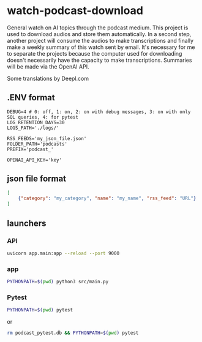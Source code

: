 # watch-podcast-download
General watch on AI topics through the podcast medium. This project is used to download audios and store them automatically. In a second step, another project will consume the audios to make transcriptions and finally make a weekly summary of this watch sent by email. It's necessary for me to separate the projects because the computer used for downloading doesn't necessarily have the capacity to make transcriptions. Summaries will be made via the OpenAI API.

Some translations by Deepl.com

## .ENV format

```dotenv
DEBUG=4 # 0: off, 1: on, 2: on with debug messages, 3: on with only SQL queries, 4: for pytest
LOG_RETENTION_DAYS=30
LOGS_PATH='./logs/'

RSS_FEEDS='my_json_file.json'
FOLDER_PATH='podcasts'
PREFIX='podcast_'

OPENAI_API_KEY='key'
```

## json file format

```json
[
    {"category": "my_category", "name": "my_name", "rss_feed": "URL"}
]
```

## launchers

### API

```bash
uvicorn app.main:app --reload --port 9000
```

### app

```bash
PYTHONPATH=$(pwd) python3 src/main.py
```

### Pytest

```bash
PYTHONPATH=$(pwd) pytest
```

or

```bash
rm podcast_pytest.db && PYTHONPATH=$(pwd) pytest
```